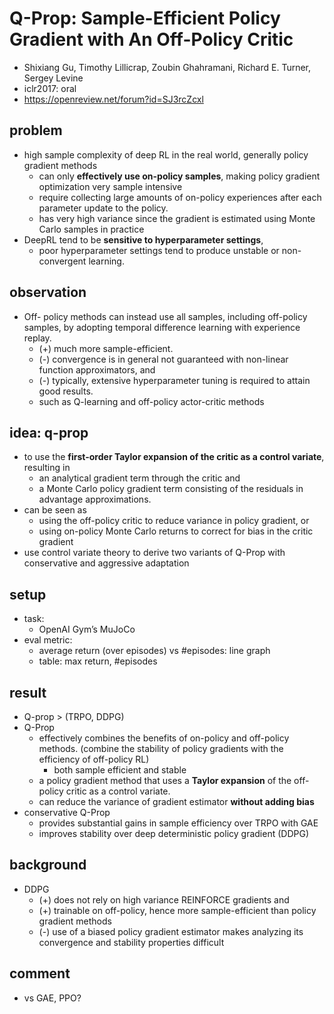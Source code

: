 # Q-Prop: Sample-Efficient Policy Gradient with An Off-Policy Critic
* Shixiang Gu, Timothy Lillicrap, Zoubin Ghahramani, Richard E. Turner, Sergey Levine
* iclr2017: oral
* https://openreview.net/forum?id=SJ3rcZcxl

## problem
* high sample complexity of deep RL in the real world, 
  generally policy gradient methods 
  * can only **effectively use on-policy samples**, making policy gradient optimization very sample intensive
  * require collecting large amounts of on-policy experiences after each parameter update to the policy.    
  * has very high variance since
    the gradient is estimated using Monte Carlo samples in practice 
* DeepRL tend to be **sensitive to hyperparameter settings**, 
  * poor hyperparameter settings tend to produce unstable or non-convergent learning.

## observation
* Off- policy methods can instead use all samples, including off-policy samples, 
  by adopting temporal difference learning with experience replay. 
  * (+) much more sample-efficient. 
  * (-) convergence is in general not guaranteed with non-linear function approximators, and 
  * (-) typically, extensive hyperparameter tuning is required to attain good results.
  * such as Q-learning and off-policy actor-critic methods 

## idea: q-prop
* to use the **first-order Taylor expansion of the critic as a control variate**, resulting in 
  * an analytical gradient term through the critic and 
  * a Monte Carlo policy gradient term consisting of the residuals in advantage approximations.
* can be seen as 
  * using the off-policy critic to reduce variance in policy gradient, or 
  * using on-policy Monte Carlo returns to correct for bias in the critic gradient
* use control variate theory to derive two variants of Q-Prop
  with conservative and aggressive adaptation

## setup
* task:
  * OpenAI Gym’s MuJoCo
* eval metric: 
  * average return (over episodes) vs #episodes: line graph
  * table: max return, #episodes

## result
* Q-prop > (TRPO, DDPG)
* Q-Prop
  * effectively combines the benefits of on-policy and off-policy methods.
    (combine the stability of policy gradients with the efficiency of off-policy RL)
    * both sample efficient and stable
  * a policy gradient method that
    uses a **Taylor expansion** of the off-policy critic as a control variate.
  * can reduce the variance of gradient estimator **without adding bias**
* conservative Q-Prop
  * provides substantial gains in sample efficiency over TRPO with GAE
  * improves stability over deep deterministic policy gradient (DDPG)

## background
* DDPG 
  * (+) does not rely on high variance REINFORCE gradients and 
  * (+) trainable on off-policy, hence more sample-efficient than policy gradient methods
  * (-) use of a biased policy gradient estimator makes analyzing its convergence and stability properties difficult
  
## comment
* vs GAE, PPO?
